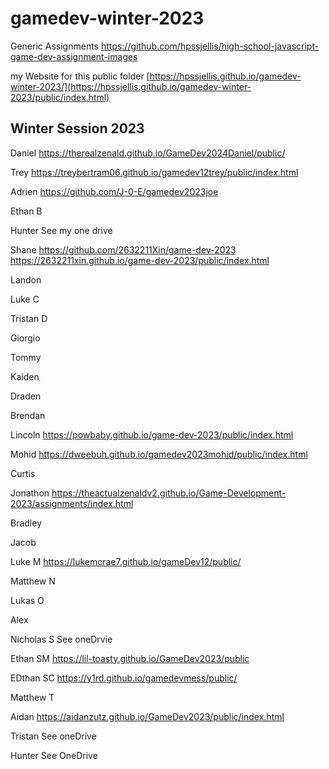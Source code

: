 # gamedev-winter-2023


Generic Assignments https://github.com/hpssjellis/high-school-javascript-game-dev-assignment-images


my Website   for this public folder   [https://hpssjellis.github.io/gamedev-winter-2023/](https://hpssjellis.github.io/gamedev-winter-2023/public/index.html)



## Winter Session 2023

Daniel    https://therealzenald.github.io/GameDev2024Daniel/public/



Trey    https://treybertram06.github.io/gamedev12trey/public/index.html



Adrien   https://github.com/J-0-E/gamedev2023joe


Ethan B



Hunter  See my one drive

Shane   https://github.com/2632211Xin/game-dev-2023    https://2632211xin.github.io/game-dev-2023/public/index.html

Landon


Luke C


Tristan D


Giorgio


Tommy



Kaiden



Draden



Brendan



Lincoln    https://powbaby.github.io/game-dev-2023/public/index.html



Mohid     https://dweebuh.github.io/gamedev2023mohid/public/index.html


Curtis


Jonathon   https://theactualzenaldv2.github.io/Game-Development-2023/assignments/index.html


Bradley


Jacob


Luke  M https://lukemcrae7.github.io/gameDev12/public/


Matthew  N



Lukas  O



Alex


Nicholas  S    See oneDrvie



Ethan  SM  https://lil-toasty.github.io/GameDev2023/public

EDthan SC   https://y1rd.github.io/gamedevmess/public/

Matthew  T


Aidan    https://aidanzutz.github.io/GameDev2023/public/index.html


Tristan  See oneDrive

Hunter See OneDrive

